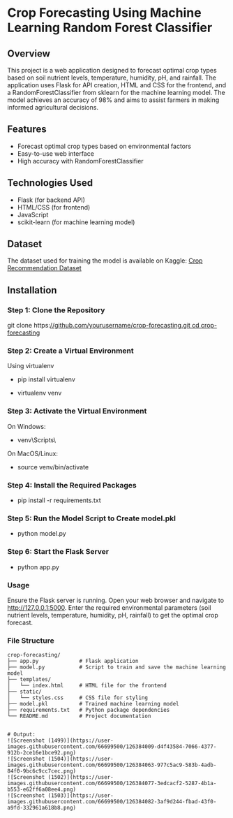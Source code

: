 # Crop Forecasting Using Machine Learning Random Forest Classifier

## Overview

This project is a web application designed to forecast optimal crop types based on soil nutrient levels, temperature, humidity, pH, and rainfall. The application uses Flask for API creation, HTML and CSS for the frontend, and a RandomForestClassifier from sklearn for the machine learning model. The model achieves an accuracy of 98% and aims to assist farmers in making informed agricultural decisions.

## Features

- Forecast optimal crop types based on environmental factors
- Easy-to-use web interface
- High accuracy with RandomForestClassifier

## Technologies Used

- Flask (for backend API)
- HTML/CSS (for frontend)
- JavaScript
- scikit-learn (for machine learning model)

## Dataset

The dataset used for training the model is available on Kaggle: [Crop Recommendation Dataset](https://www.kaggle.com/atharvaingle/crop-recommendation-dataset)

## Installation

### Step 1: Clone the Repository

git clone https:[//github.com/yourusername/crop-forecasting.git
cd crop-forecasting](https://github.com/KimayaRaut/Crop-Forecasting-Using-Machine-Learning-Random-Forest-Classifier.git)

### Step 2: Create a Virtual Environment
Using virtualenv


- pip install virtualenv


- virtualenv venv

### Step 3: Activate the Virtual Environment
On Windows:


- venv\Scripts\


On MacOS/Linux:


- source venv/bin/activate

### Step 4: Install the Required Packages
- pip install -r requirements.txt

### Step 5: Run the Model Script to Create model.pkl
- python model.py

### Step 6: Start the Flask Server
- python app.py

### Usage
Ensure the Flask server is running.
Open your web browser and navigate to http://127.0.0.1:5000.
Enter the required environmental parameters (soil nutrient levels, temperature, humidity, pH, rainfall) to get the optimal crop forecast.

### File Structure
```plaintext
crop-forecasting/
├── app.py             # Flask application
├── model.py           # Script to train and save the machine learning model
├── templates/
│   └── index.html     # HTML file for the frontend
├── static/
│   └── styles.css     # CSS file for styling
├── model.pkl          # Trained machine learning model
├── requirements.txt   # Python package dependencies
└── README.md          # Project documentation


# Output:
![Screenshot (1499)](https://user-images.githubusercontent.com/66699500/126384009-d4f43584-7066-4377-912b-2ce16e1bce92.png)
![Screenshot (1504)](https://user-images.githubusercontent.com/66699500/126384063-977c5ac9-583b-4adb-84f0-9bc6c9cc7cec.png)
![Screenshot (1502)](https://user-images.githubusercontent.com/66699500/126384077-3edcacf2-5287-4b1a-b553-e62ff6a08ee4.png)
![Screenshot (1503)](https://user-images.githubusercontent.com/66699500/126384082-3af9d244-fbad-43f0-a9fd-332961a618b8.png)
